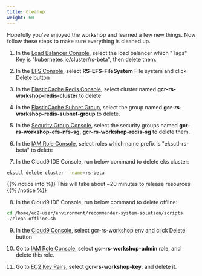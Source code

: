 ```yaml
---
title: Cleanup
weight: 60
---
```


Hopefully you’ve enjoyed the workshop and learned a few new things. Now follow these steps to make sure everything is cleaned up.

1. In the [Load Balancer Console](https://ap-northeast-1.console.aws.amazon.com/ec2/v2/home?region=us-east-2#LoadBalancers:sort=loadBalancerName), select the load balancer which "Tags" Key is "kubernetes.io/cluster/rs-beta", then delete them.

2. In the [EFS Console](https://ap-northeast-1.console.aws.amazon.com/efs/home?region=ap-northeast-1#/file-systems), select **RS-EFS-FileSystem** File system and click Delete button

3. In the [ElasticCache Redis Console](https://ap-northeast-1.console.aws.amazon.com/elasticache/home?region=ap-northeast-1#redis:), select cluster named **gcr-rs-workshop-redis-cluster** to delete

4. In the [ElasticCache Subnet Group](https://ap-northeast-1.console.aws.amazon.com/elasticache/home?region=ap-northeast-1#cache-subnet-groups:), select the group named **gcr-rs-workshop-redis-subnet-group** to delete.

5. In the [Security Group Console](https://ap-northeast-1.console.aws.amazon.com/ec2/v2/home?region=ap-northeast-1#SecurityGroups:), select the security groups named **gcr-rs-workshop-efs-nfs-sg**, **gcr-rs-workshop-redis-sg** to delete them.

6. In the [IAM Role Console](https://console.aws.amazon.com/iam/home?#/roles), select roles which name prefix is "eksctl-rs-beta" to delete

7. In the Cloud9 IDE Console, run below command to delete eks cluster:

```sh
eksctl delete cluster --name=rs-beta
```

{{% notice info %}}
This will take about ~20 minutes to release resources
{{% /notice %}}

8. In the Cloud9 IDE Console, run below command to delete offline:
```sh
cd /home/ec2-user/environment/recommender-system-solution/scripts
./clean-offline.sh
```

9. In the [Cloud9 Console](https://ap-northeast-1.console.aws.amazon.com/cloud9/home?region=ap-northeast-1#), select gcr-rs-workshop env and click Delete button

10. Go to [IAM Role Console](https://console.aws.amazon.com/iam/home#/roles), select **gcr-rs-workshop-admin** role, and delete this role.

11. Go to [EC2 Key Pairs](https://ap-northeast-1.console.aws.amazon.com/ec2/v2/home?region=ap-northeast-1#KeyPairs:search=gcr-rs-workshop-key), select **gcr-rs-workshop-key**, and delete it.

